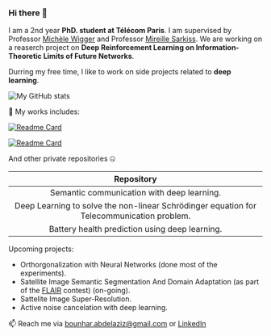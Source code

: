 ### Hi there 👋


I am a 2nd year **PhD. student at Télécom Paris**. I am supervised by Professor 
[Michèle Wigger](https://perso.telecom-paristech.fr/wigger/) and Professor [Mireille Sarkiss](https://scholar.google.fr/citations?user=igEaL1QAAAAJ&hl=en). We are working on a reaserch project on **Deep Reinforcement Learning on Information-Theoretic Limits of Future Networks**.

Durring my free time, I like to work on side projects related to **deep learning**.

![My GitHub stats](https://github-readme-stats.vercel.app/api?username=BounharAbdelaziz&theme=dark&show_icons=true)

🔭 My works includes:

[![Readme Card](https://github-readme-stats.vercel.app/api/pin/?username=BounharAbdelaziz&repo=Face-Image-Colorization)](https://github.com/BounharAbdelaziz/Face-Image-Colorization)

[![Readme Card](https://github-readme-stats.vercel.app/api/pin/?username=BounharAbdelaziz&repo=Face-Aging-GAN)](https://github.com/BounharAbdelaziz/Face-Aging-GAN)

And other private repositories 🤐

|                                            Repository                              
|:---------------------------:
| Semantic communication with deep learning.
| Deep Learning to solve the non-linear Schrödinger equation for Telecommunication problem.
| Battery health prediction using deep learning.

Upcoming projects:
* Orthorgonalization with Neural Networks (done most of the experiments).
* Satellite Image Semantic Segmentation And Domain Adaptation (as part of the [FLAIR](https://codalab.lisn.upsaclay.fr/competitions/8769#learn_the_details) contest) (on-going).
* Sattelite Image Super-Resolution.
* Active noise cancelation with deep learning.

📫  Reach me via bounhar.abdelaziz@gmail.com or [LinkedIn](https://www.linkedin.com/in/abdelaziz-bounhar-a58910138/)
